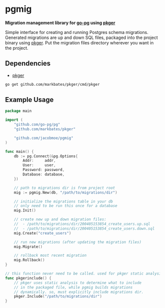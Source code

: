 # pgmig

**Migration management library for [go-pg](https://github.com/go-pg/pg) using [pkger](https://github.com/markbates/pkger)**

Simple interface for creating and running Postgres schema migrations. Generated migrations are up and down SQL files, packaged into the project binary using [pkger](https://github.com/markbates/pkger). Put the migration files directory wherever you want in the project.

## Dependencies

- [pkger](https://github.com/markbates/pkger)

```bash
go get github.com/markbates/pkger/cmd/pkger
```

## Example Usage

```go
package main

import (
	"github.com/go-pg/pg"
	"github.com/markbates/pkger"

	"github.com/jacobmoe/pgmig"
)

func main() {
	db := pg.Connect(&pg.Options{
		Addr:     addr,
		User:     user,
		Password: password,
		Database: database,
	})

	// path to migrations dir is from project root
	mig := pgmig.New(db, "/path/to/migrations/dir")

	// initialize the migrations table in your db
	// only need to be run this once for a database
	mig.Init()

	// create new up and down migration files:
	//  - /path/to/migrations/dir/200405153854_create_users.up.sql
	//  - /path/to/migrations/dir/200405153854_create_users.down.sql
	mig.Create("create_users")

	// run new migrations (after updating the migration files)
	mig.Migrate()

	// rollback most recent migration
	mig.Rollback()
}

// this function never need to be called. used for pkger static analysis.
func pkgerinclude() {
	// pkger uses static analysis to determine what to include
	// in the packaged file, while pgmig builds migrations
	// dynamically. so, must explicitly include migrations dir.
	pkger.Include("/path/to/migrations/dir")
}
```
